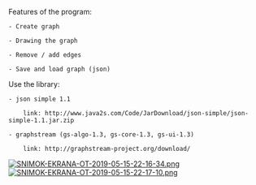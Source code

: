 Features of the program:

	- Create graph
	
	- Drawing the graph
	
	- Remove / add edges
	
	- Save and load graph (json)
	
	
Use the library:

	- json simple 1.1
	
		link: http://www.java2s.com/Code/JarDownload/json-simple/json-simple-1.1.jar.zip
		
	- graphstream (gs-algo-1.3, gs-core-1.3, gs-ui-1.3)
	
		link: http://graphstream-project.org/download/
		
		
<a href="https://imageshost.ru/image/at3S6"><img src="https://imageshost.ru/images/2019/05/15/SNIMOK-EKRANA-OT-2019-05-15-22-16-34.png" alt="SNIMOK-EKRANA-OT-2019-05-15-22-16-34.png" border="0"></a>
<a href="https://imageshost.ru/image/ato6q"><img src="https://imageshost.ru/images/2019/05/15/SNIMOK-EKRANA-OT-2019-05-15-22-17-10.png" alt="SNIMOK-EKRANA-OT-2019-05-15-22-17-10.png" border="0"></a>
